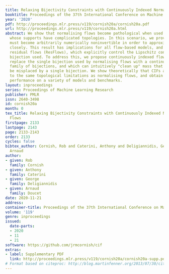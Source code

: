 ```yaml
---
title: Relaxing Bijectivity Constraints with Continuously Indexed Normalising Flows
booktitle: Proceedings of the 37th International Conference on Machine Learning
year: '2020'
pdf: http://proceedings.mlr.press/v119/cornish20a/cornish20a.pdf
url: http://proceedings.mlr.press/v119/cornish20a.html
abstract: We show that normalising flows become pathological when used to model targets
  whose supports have complicated topologies. In this scenario, we prove that a flow
  must become arbitrarily numerically noninvertible in order to approximate the target
  closely. This result has implications for all flow-based models, and especially
  residual flows (ResFlows), which explicitly control the Lipschitz constant of the
  bijection used. To address this, we propose continuously indexed flows (CIFs), which
  replace the single bijection used by normalising flows with a continuously indexed
  family of bijections, and which can intuitively "clean up" mass that would otherwise
  be misplaced by a single bijection. We show theoretically that CIFs are not subject
  to the same topological limitations as normalising flows, and obtain better empirical
  performance on a variety of models and benchmarks.
layout: inproceedings
series: Proceedings of Machine Learning Research
publisher: PMLR
issn: 2640-3498
id: cornish20a
month: 0
tex_title: Relaxing Bijectivity Constraints with Continuously Indexed Normalising
  Flows
firstpage: 2133
lastpage: 2143
page: 2133-2143
order: 2133
cycles: false
bibtex_author: Cornish, Rob and Caterini, Anthony and Deligiannidis, George and Doucet,
  Arnaud
author:
- given: Rob
  family: Cornish
- given: Anthony
  family: Caterini
- given: George
  family: Deligiannidis
- given: Arnaud
  family: Doucet
date: 2020-11-21
address: 
container-title: Proceedings of the 37th International Conference on Machine Learning
volume: '119'
genre: inproceedings
issued:
  date-parts:
  - 2020
  - 11
  - 21
software: https://github.com/jrmcornish/cif
extras:
- label: Supplementary PDF
  link: http://proceedings.mlr.press/v119/cornish20a/cornish20a-supp.pdf
# Format based on citeproc: http://blog.martinfenner.org/2013/07/30/citeproc-yaml-for-bibliographies/
---
```

